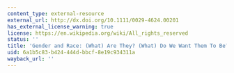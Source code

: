 ```yaml
---
content_type: external-resource
external_url: http://dx.doi.org/10.1111/0029-4624.00201
has_external_license_warning: true
license: https://en.wikipedia.org/wiki/All_rights_reserved
status: ''
title: 'Gender and Race: (What) Are They? (What) Do We Want Them To Be?'
uid: 6a1b5c83-b424-444d-bbcf-8e19c934311a
wayback_url: ''
---
```

